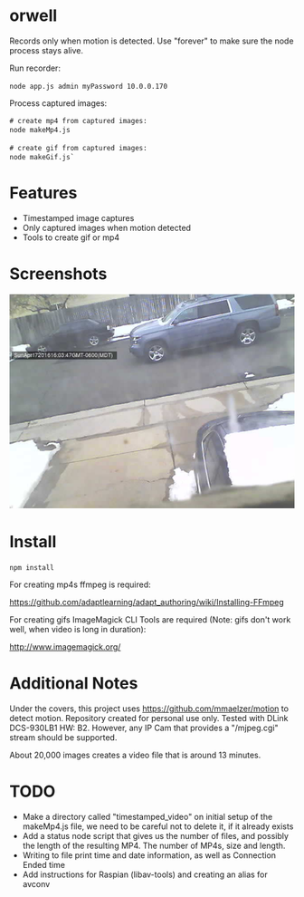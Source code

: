 # orwell

Records only when motion is detected. Use "forever" to make sure the node process stays alive.

Run recorder:

`node app.js admin myPassword 10.0.0.170`

Process captured images:
```
# create mp4 from captured images:
node makeMp4.js

# create gif from captured images:
node makeGif.js`
```

# Features
- Timestamped image captures
- Only captured images when motion detected
- Tools to create gif or mp4

# Screenshots
![Alt text](/screenshots/1460930627074.jpg?raw=true "Screenshot 1")

# Install
`npm install`

For creating mp4s ffmpeg is required:

https://github.com/adaptlearning/adapt_authoring/wiki/Installing-FFmpeg

For creating gifs ImageMagick CLI Tools are required (Note: gifs don't work well, when video is long in duration):

http://www.imagemagick.org/

# Additional Notes
Under the covers, this project uses https://github.com/mmaelzer/motion to detect motion. Repository created for personal use only. Tested with DLink DCS-930LB1 HW: B2. However, any IP Cam that provides a "/mjpeg.cgi" stream should be supported.

About 20,000 images creates a video file that is around 13 minutes.

# TODO
- Make a directory called "timestamped_video" on initial setup of the makeMp4.js file, we need to be careful not to delete it, if it already exists
- Add a status node script that gives us the number of files, and possibly the length of the resulting MP4. The number of MP4s, size and length.
- Writing to file print time and date information, as well as Connection Ended time
- Add instructions for Raspian (libav-tools) and creating an alias for avconv
